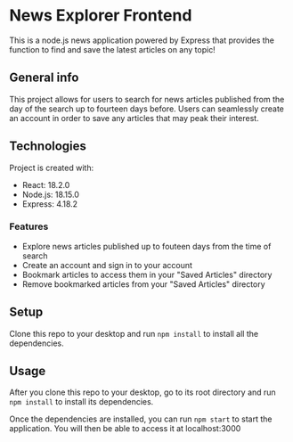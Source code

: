 # News Explorer Frontend
This is a node.js news application powered by Express that provides the function to find and save the latest articles on any topic!

## General info 
This project allows for users to search for news articles published from the day of the search up to fourteen days before. Users can seamlessly create an account in order to save any articles that may peak their interest. 

## Technologies
Project is created with:
* React: 18.2.0
* Node.js: 18.15.0
* Express: 4.18.2

### Features

* Explore news articles published up to fouteen days from the time of search
* Create an account and sign in to your account
* Bookmark articles to access them in your "Saved Articles" directory
* Remove bookmarked articles from your "Saved Articles" directory

## Setup
Clone this repo to your desktop and run `npm install` to install all the dependencies.

## Usage
After you clone this repo to your desktop, go to its root directory and run `npm install` to install its dependencies.

Once the dependencies are installed, you can run `npm start` to start the application. You will then be able to access it at localhost:3000
